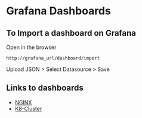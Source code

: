 # Grafana Dashboards

## To Import a dashboard on Grafana
Open in the browser
```
http://grafana_url/dashboard/import
```

Upload JSON > Select Datasource > Save

## Links to dashboards
* [NGINX](https://raw.githubusercontent.com/kubernetes/ingress-nginx/master/deploy/grafana/dashboards/nginx.json)
* [K8-Cluster](https://grafana.com/grafana/dashboards/10856)